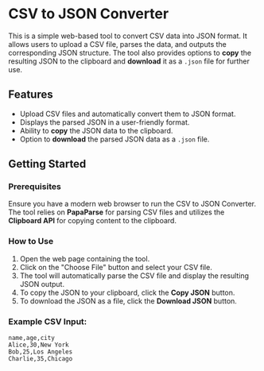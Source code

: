 # CSV to JSON Converter

This is a simple web-based tool to convert CSV data into JSON format. It allows users to upload a CSV file, parses the data, and outputs the corresponding JSON structure. The tool also provides options to **copy** the resulting JSON to the clipboard and **download** it as a `.json` file for further use.

## Features
- Upload CSV files and automatically convert them to JSON format.
- Displays the parsed JSON in a user-friendly format.
- Ability to **copy** the JSON data to the clipboard.
- Option to **download** the parsed JSON data as a `.json` file.

## Getting Started

### Prerequisites

Ensure you have a modern web browser to run the CSV to JSON Converter. The tool relies on **PapaParse** for parsing CSV files and utilizes the **Clipboard API** for copying content to the clipboard.

### How to Use

1. Open the web page containing the tool.
2. Click on the "Choose File" button and select your CSV file.
3. The tool will automatically parse the CSV file and display the resulting JSON output.
4. To copy the JSON to your clipboard, click the **Copy JSON** button.
5. To download the JSON as a file, click the **Download JSON** button.

### Example CSV Input:
```csv
name,age,city
Alice,30,New York
Bob,25,Los Angeles
Charlie,35,Chicago
